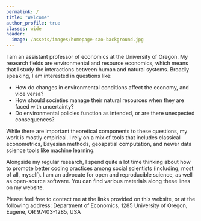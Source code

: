 ```yaml
---
permalink: /
title: "Welcome"
author_profile: true
classes: wide
header:
  image: /assets/images/homepage-sao-background.jpg
---
```


I am an assistant professor of economics at the University of Oregon. My research fields are environmental and resource economics, which means that I study the interactions between human and natural systems. Broadly speaking, I am interested in questions like: 

- How do changes in environmental conditions affect the economy, and vice versa? 
- How should societies manage their natural resources when they are faced with uncertainty? 
- Do environmental policies function as intended, or are there unexpected consequences?

While there are important theoretical components to these questions, my work is mostly empirical. I rely on a mix of tools that includes classical econometrics, Bayesian methods, geospatial computation, and newer data science tools like machine learning. 

Alongside my regular research, I spend quite a lot time thinking about how to promote better coding practices among social scientists (including, most of all, myself). I am an advocate for open and reproducible science, as well as open-source software. You can find various materials along these lines on my website.

Please feel free to contact me at the links provided on this website, or at the following address: Department of Economics, 1285 University of Oregon, Eugene, OR 97403-1285, USA